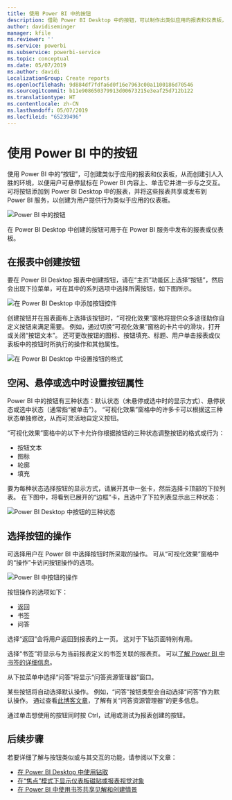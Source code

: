 ```yaml
---
title: 使用 Power BI 中的按钮
description: 借助 Power BI Desktop 中的按钮，可以制作出类似应用的报表和仪表板，并加深与用户的互动
author: davidiseminger
manager: kfile
ms.reviewer: ''
ms.service: powerbi
ms.subservice: powerbi-service
ms.topic: conceptual
ms.date: 05/07/2019
ms.author: davidi
LocalizationGroup: Create reports
ms.openlocfilehash: 9d884df7fdfa6d0f16e7963c00a1100186d70546
ms.sourcegitcommit: b11e908650379913d00673215e3eaf25d712b122
ms.translationtype: HT
ms.contentlocale: zh-CN
ms.lasthandoff: 05/07/2019
ms.locfileid: "65239496"
---
```

# <a name="using-buttons-in-power-bi"></a>使用 Power BI 中的按钮
使用 Power BI 中的“按钮”，可创建类似于应用的报表和仪表板，从而创建引人入胜的环境，以便用户可悬停鼠标在 Power BI 内容上、单击它并进一步与之交互。 可将按钮添加到 Power BI Desktop 中的报表，并将这些报表共享或发布到 Power BI 服务，以创建为用户提供行为类似于应用的仪表板。

![Power BI 中的按钮](media/desktop-buttons/desktop-buttons_01.png)

在 Power BI Desktop 中创建的按钮可用于在 Power BI 服务中发布的报表或仪表板。

## <a name="creating-buttons-in-reports"></a>在报表中创建按钮
要在 Power BI Desktop 报表中创建按钮，请在“主页”功能区上选择“按钮”，然后会出现下拉菜单，可在其中的系列选项中选择所需按钮，如下图所示。 

![在 Power BI Desktop 中添加按钮控件](media/desktop-buttons/desktop-buttons_02.png)

创建按钮并在报表画布上选择该按钮时，“可视化效果”窗格将提供众多途径助你自定义按钮来满足需要。 例如，通过切换“可视化效果”窗格的卡片中的滑块，打开或关闭“按钮文本”。 还可更改按钮的图标、按钮填充、标题、用户单击报表或仪表板中的按钮时所执行的操作和其他属性。

![在 Power BI Desktop 中设置按钮的格式](media/desktop-buttons/desktop-buttons_03.png)

## <a name="set-button-properties-when-idle-hovered-over-or-selected"></a>空闲、悬停或选中时设置按钮属性

Power BI 中的按钮有三种状态：默认状态（未悬停或选中时的显示方式）、悬停状态或选中状态（通常指“被单击”）。 “可视化效果”窗格中的许多卡可以根据这三种状态单独修改，从而可灵活地自定义按钮。

“可视化效果”窗格中的以下卡允许你根据按钮的三种状态调整按钮的格式或行为：

* 按钮文本
* 图标
* 轮廓
* 填充

要为每种状态选择按钮的显示方式，请展开其中一张卡，然后选择卡顶部的下拉列表。 在下图中，将看到已展开的“边框”卡，且选中了下拉列表显示出三种状态：

![Power BI Desktop 中按钮的三种状态](media/desktop-buttons/desktop-buttons_04.png)


## <a name="select-the-action-for-a-button"></a>选择按钮的操作

可选择用户在 Power BI 中选择按钮时所采取的操作。 可从“可视化效果”窗格中的“操作”卡访问按钮操作的选项。

![Power BI 中按钮的操作](media/desktop-buttons/desktop-buttons_05.png)

按钮操作的选项如下：

* 返回
* 书签
* 问答

选择“返回”会将用户返回到报表的上一页。 这对于下钻页面特别有用。

选择“书签”将显示与为当前报表定义的书签关联的报表页。 可以[了解 Power BI 中书签的详细信息](desktop-bookmarks.md)。 

从下拉菜单中选择“问答”将显示“问答资源管理器”窗口。 

某些按钮将自动选择默认操作。 例如，“问答”按钮类型会自动选择“问答”作为默认操作。 通过查看[此博客文章](https://powerbi.microsoft.com/blog/power-bi-desktop-april-2018-feature-summary/#Q&AExplorer)，了解有关“问答资源管理器”的更多信息。

通过单击想使用的按钮同时按 Ctrl，试用或测试为报表创建的按钮。 

## <a name="next-steps"></a>后续步骤
若要详细了解与按钮类似或与其交互的功能，请参阅以下文章：

* [在 Power BI Desktop 中使用钻取](desktop-drillthrough.md)
* [在“焦点”模式下显示仪表板磁贴或报表视觉对象](consumer/end-user-focus.md)
* [在 Power BI 中使用书签共享见解和创建情景](desktop-bookmarks.md)

